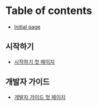 # Table of contents

* [Initial page](README.md)

## 시작하기

* [시작하기 첫 페이지](undefined/undefined.md)

## 개발자 가이드 <a id="undefined-1"></a>

* [개발자 가이드 첫 페이지](undefined-1/undefined.md)

